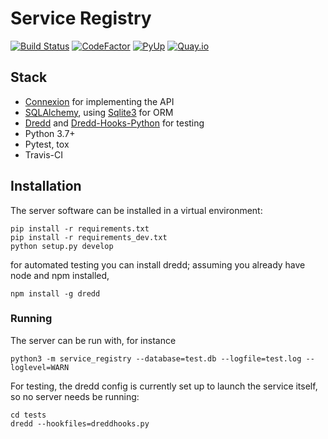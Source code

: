 # Service Registry

[![Build Status](https://travis-ci.org/ljdursi/service-registry.svg?branch=master)](https://travis-ci.org/CanDIG/service_registry)
[![CodeFactor](https://www.codefactor.io/repository/github/ljdursi/service-registry/badge)](https://www.codefactor.io/repository/github/CanDIG/service_registry)
[![PyUp](https://pyup.io/repos/github/ljdursi/service-registry/shield.svg)](https://pyup.io/repos/github/CanDIG/service_registry/)
[![Quay.io](https://quay.io/repository/ljdursi/service-registry/status)](https://quay.io/repository/candig/service_registry)

## Stack

- [Connexion](https://github.com/zalando/connexion) for implementing the API
- [SQLAlchemy](http://sqlalchemy.org), using [Sqlite3](https://www.sqlite.org/index.html) for ORM
- [Dredd](https://dredd.readthedocs.io/en/latest/) and [Dredd-Hooks-Python](https://github.com/apiaryio/dredd-hooks-python) for testing
- Python 3.7+
- Pytest, tox
- Travis-CI

## Installation

The server software can be installed in a virtual environment:

```
pip install -r requirements.txt
pip install -r requirements_dev.txt
python setup.py develop
```

for automated testing you can install dredd; assuming you already have node and npm installed,

```
npm install -g dredd
```

### Running

The server can be run with, for instance

```
python3 -m service_registry --database=test.db --logfile=test.log --loglevel=WARN
```

For testing, the dredd config is currently set up to launch the service itself, so no server needs be running:

```
cd tests
dredd --hookfiles=dreddhooks.py
```
